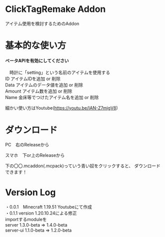 # ClickTagRemake Addon
アイテム使用を検討するためのAddon

# 基本的な使い方
#### ベータAPIを有効にしてください<br>
　時計に「setting」という名前のアイテムを使用する<br>
 ID アイテムIDを追加 or 削除<br>
 Data アイテムのデータ値を追加 or 削除<br>
 Amount アイテム数を追加 or 削除<br>
 Name 金床等でつけたアイテム名を追加 or 削除<br>
 
細かい使い方はYoutube(https://youtu.be/IAN-Z7migV8)

# ダウンロード

PC　右のReleaseから<br>

スマホ　下or上のReleaseから<br>

下の〇〇.mcaddon(.mcpack)っていう青い奴をクリックすると、 ダウンロードできます！<br>

# Version Log

・0.0.1　Minecraft 1.19.51 Youtubeにて作成<br>
・0.1.1 version 1.20.10.24による修正<br>
        importするmoduleを<br>
            server 1.3.0-beta => 1.4.0-beta<br>
            server-ui 1.1.0-beta => 1.2.0-beta<br>
